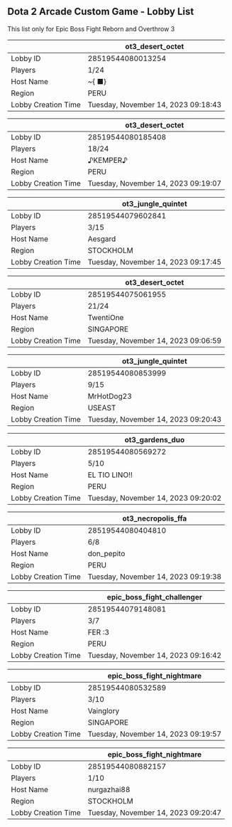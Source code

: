 ## Dota 2 Arcade Custom Game - Lobby List

This list only for Epic Boss Fight Reborn and Overthrow 3

|  | ot3_desert_octet |
| ------ | ------ |
| Lobby ID | 28519544080013254 |
| Players | 1/24 |
| Host Name | ~{ ■} |
| Region | PERU |
| Lobby Creation Time | Tuesday, November 14, 2023 09:18:43 |


|  | ot3_desert_octet |
| ------ | ------ |
| Lobby ID | 28519544080185408 |
| Players | 18/24 |
| Host Name | ♪KEMPER♪ |
| Region | PERU |
| Lobby Creation Time | Tuesday, November 14, 2023 09:19:07 |


|  | ot3_jungle_quintet |
| ------ | ------ |
| Lobby ID | 28519544079602841 |
| Players | 3/15 |
| Host Name | Aesgard |
| Region | STOCKHOLM |
| Lobby Creation Time | Tuesday, November 14, 2023 09:17:45 |


|  | ot3_desert_octet |
| ------ | ------ |
| Lobby ID | 28519544075061955 |
| Players | 21/24 |
| Host Name | TwentiOne |
| Region | SINGAPORE |
| Lobby Creation Time | Tuesday, November 14, 2023 09:06:59 |


|  | ot3_jungle_quintet |
| ------ | ------ |
| Lobby ID | 28519544080853999 |
| Players | 9/15 |
| Host Name | MrHotDog23 |
| Region | USEAST |
| Lobby Creation Time | Tuesday, November 14, 2023 09:20:43 |


|  | ot3_gardens_duo |
| ------ | ------ |
| Lobby ID | 28519544080569272 |
| Players | 5/10 |
| Host Name | EL TIO LINO!! |
| Region | PERU |
| Lobby Creation Time | Tuesday, November 14, 2023 09:20:02 |


|  | ot3_necropolis_ffa |
| ------ | ------ |
| Lobby ID | 28519544080404810 |
| Players | 6/8 |
| Host Name | don_pepito |
| Region | PERU |
| Lobby Creation Time | Tuesday, November 14, 2023 09:19:38 |


|  | epic_boss_fight_challenger |
| ------ | ------ |
| Lobby ID | 28519544079148081 |
| Players | 3/7 |
| Host Name | FER :3 |
| Region | PERU |
| Lobby Creation Time | Tuesday, November 14, 2023 09:16:42 |


|  | epic_boss_fight_nightmare |
| ------ | ------ |
| Lobby ID | 28519544080532589 |
| Players | 3/10 |
| Host Name | Vainglory |
| Region | SINGAPORE |
| Lobby Creation Time | Tuesday, November 14, 2023 09:19:57 |


|  | epic_boss_fight_nightmare |
| ------ | ------ |
| Lobby ID | 28519544080882157 |
| Players | 1/10 |
| Host Name | nurgazhai88 |
| Region | STOCKHOLM |
| Lobby Creation Time | Tuesday, November 14, 2023 09:20:47 |


